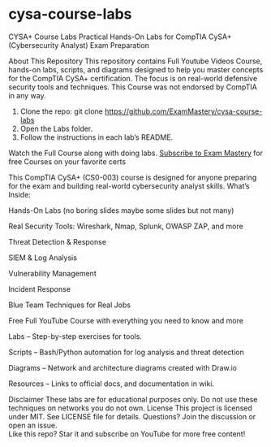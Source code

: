 # cysa-course-labs

CYSA+ Course Labs
Practical Hands-On Labs for CompTIA CySA+ (Cybersecurity Analyst) Exam Preparation


About This Repository
This repository contains Full Youtube Videos Course, hands-on labs, scripts, and diagrams designed to help you master concepts for the CompTIA CySA+ certification. The focus is on real-world defensive security tools and techniques.
This Course was not endorsed by CompTIA in any way.

1. Clone the repo:
   git clone https://github.com/ExamMastery/cysa-course-labs
2. Open the Labs folder.
3. Follow the instructions in each lab’s README.

Watch the Full Course along with doing labs.
[Subscribe to Exam Mastery](https://www.youtube.com/@ITExamMastery) for free Courses on your favorite certs 

This CompTIA CySA+ (CS0-003) course is designed for anyone preparing for the exam and building real-world cybersecurity analyst skills.
What’s Inside:

Hands-On Labs (no boring slides maybe some slides but not many)

Real Security Tools: Wireshark, Nmap, Splunk, OWASP ZAP, and more

Threat Detection & Response

SIEM & Log Analysis

Vulnerability Management

Incident Response

Blue Team Techniques for Real Jobs

 Free Full YouTube Course with everything you need to know and more

 Labs – Step-by-step exercises for tools.

 Scripts – Bash/Python automation for log analysis and threat detection

 Diagrams – Network and architecture diagrams created with Draw.io

 Resources – Links to official docs, and documentation in wiki.


 Disclaimer
These labs are for educational purposes only. Do not use these techniques on networks you do not own.
 License
This project is licensed under MIT. See LICENSE file for details.
 Questions? Join the discussion or open an issue.  
Like this repo? Star it and subscribe on YouTube for more free content!
